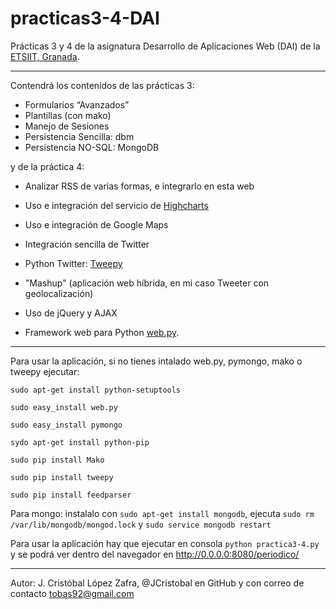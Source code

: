 practicas3-4-DAI
================

Prácticas 3 y 4 de la asignatura Desarrollo de Aplicaciones Web (DAI) de la [ETSIIT, Granada](http://etsiit.ugr.es/).

***

Contendrá los contenidos de las prácticas 3:

* Formularios “Avanzados”
* Plantillas (con mako)
* Manejo de Sesiones
* Persistencia Sencilla: dbm
* Persistencia NO-SQL: MongoDB

y de la práctica 4:

* Analizar RSS de varias formas, e integrarlo en esta web
* Uso e integración del servicio de [Highcharts](http://www.highcharts.com/)
* Uso e integración de Google Maps
* Integración sencilla de Twitter
* Python Twitter: [Tweepy](http://pythonhosted.org/tweepy/html/)
* "Mashup" (aplicación web híbrida, en mi caso Tweeter con geolocalización)
* Uso de jQuery y AJAX

* Framework web para Python [web.py](http://webpy.org/). 


***

Para usar la aplicación, si no tienes intalado web.py, pymongo, mako o tweepy ejecutar:

`sudo apt-get install python-setuptools`

`sudo easy_install web.py`

`sudo easy_install pymongo`

`sydo apt-get install python-pip`

`sudo pip install Mako`

`sudo pip install tweepy`

`sudo pip install feedparser`


Para mongo: instalalo con `sudo apt-get install mongodb`, ejecuta `sudo rm  /var/lib/mongodb/mongod.lock` y `sudo service mongodb restart`


Para usar la aplicación  hay que ejecutar en consola `python practica3-4.py` y se podrá ver dentro del navegador en http://0.0.0.0:8080/periodico/

***

Autor:
J. Cristóbal López Zafra, @JCristobal en GitHub y con correo de contacto tobas92@gmail.com

